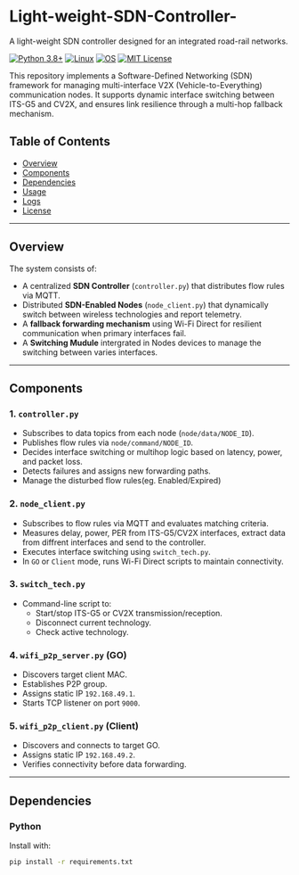 # Light-weight-SDN-Controller-
A light-weight SDN controller designed for an integrated road-rail networks.

[![Python 3.8+](https://img.shields.io/badge/python-3.8+-blue.svg)](https://www.python.org/downloads/)
[![Linux](https://img.shields.io/badge/platform-Linux-critical.svg)](https://kernel.org)
[![OS](https://img.shields.io/badge/platform-Linux-orange.svg)](https://www.kernel.org/)
[![MIT License](https://img.shields.io/badge/license-MIT-blue.svg)](LICENSE)

This repository implements a Software-Defined Networking (SDN) framework for managing multi-interface V2X (Vehicle-to-Everything) communication nodes. It supports dynamic interface switching between ITS-G5 and CV2X, and ensures link resilience through a multi-hop fallback mechanism.

## Table of Contents

- [Overview](#overview)
- [Components](#components)
- [Dependencies](#dependencies)
- [Usage](#usage)
- [Logs](#logs)
- [License](#license)

---

## Overview

The system consists of:
- A centralized **SDN Controller** (`controller.py`) that distributes flow rules via MQTT.
- Distributed **SDN-Enabled Nodes** (`node_client.py`) that dynamically switch between wireless technologies and report telemetry.
- A **fallback forwarding mechanism** using Wi-Fi Direct for resilient communication when primary interfaces fail.
- A **Switching Mudule** intergrated in Nodes devices to manage the switching between varies interfaces.

---

## Components

### 1. `controller.py`
- Subscribes to data topics from each node (`node/data/NODE_ID`).
- Publishes flow rules via `node/command/NODE_ID`.
- Decides interface switching or multihop logic based on latency, power, and packet loss.
- Detects failures and assigns new forwarding paths.
- Manage the disturbed flow rules(eg. Enabled/Expired)

### 2. `node_client.py`
- Subscribes to flow rules via MQTT and evaluates matching criteria.
- Measures delay, power, PER from ITS-G5/CV2X interfaces, extract data from diffrent interfaces and send to the controller.
- Executes interface switching using `switch_tech.py`.
- In `GO` or `Client` mode, runs Wi-Fi Direct scripts to maintain connectivity.

### 3. `switch_tech.py`
- Command-line script to:
  - Start/stop ITS-G5 or CV2X transmission/reception.
  - Disconnect current technology.
  - Check active technology.

### 4. `wifi_p2p_server.py` (GO)
- Discovers target client MAC.
- Establishes P2P group.
- Assigns static IP `192.168.49.1`.
- Starts TCP listener on port `9000`.

### 5. `wifi_p2p_client.py` (Client)
- Discovers and connects to target GO.
- Assigns static IP `192.168.49.2`.
- Verifies connectivity before data forwarding.

---

## Dependencies

### Python
Install with:

```bash
pip install -r requirements.txt




